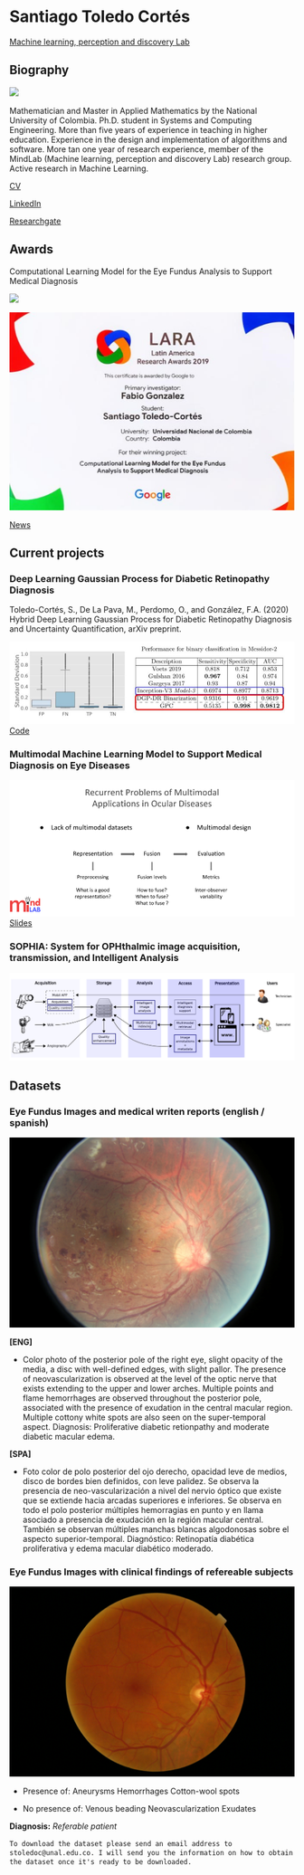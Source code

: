 # Santiago Toledo Cortés
[Machine learning, perception and discovery Lab](http://www.ingenieria.unal.edu.co/mindlab/)
## Biography
![](https://ingenieria.unal.edu.co/mindlab/wp-content/uploads/2019/03/IMG-20160407-WA0007-177x300.jpg)

Mathematician and Master in Applied Mathematics by the National University of Colombia. Ph.D. student in Systems and Computing Engineering. More than five years of experience in teaching in higher education. Experience in the design and implementation of algorithms and software. More tan one year of research experience, member of the MindLab (Machine learning, perception and discovery Lab) research group. Active research in Machine Learning.

[CV](https://github.com/stoledoc/santiagotoledo/blob/master/CV_Santiago_Toledo.pdf)

[LinkedIn](https://www.linkedin.com/in/santiago-toledo-cort%C3%A9s-66964a54/?originalSubdomain=co)

[Researchgate](https://www.researchgate.net/profile/Santiago_Toledo_Cortes)

## Awards

Computational Learning Model for the Eye Fundus Analysis to Support Medical Diagnosis

![](https://www.elespectador.com/resizer/UEV93vwZh3dtjbdi1ey4iMpD4Iw=/657x0/cloudfront-us-east-1.images.arcpublishing.com/elespectador/OHBWB33N75B6FKG3Y6BPIQHF5I.jpg)

![](https://raw.githubusercontent.com/stoledoc/santiagotoledo/master/Premio_LARAGoogleResearch.jpg)

[News](https://www.elespectador.com/noticias/tecnologia/cinco-proyectos-colombianos-ganaron-en-los-premios-de-investigacion-lara-de-google/)

## Current projects

###  Deep Learning Gaussian Process for Diabetic Retinopathy Diagnosis

Toledo-Cortés, S., De La Pava, M., Perdomo, O., and González, F.A. (2020) Hybrid Deep Learning Gaussian Process for Diabetic Retinopathy Diagnosis and Uncertainty Quantification, arXiv preprint.

![](https://raw.githubusercontent.com/stoledoc/santiagotoledo/master/Results_Messidor2.jpg)
[Code](https://github.com/stoledoc/DLGP-DR-Diagnosis)

### Multimodal Machine Learning Model to Support Medical Diagnosis on Eye Diseases

![](https://raw.githubusercontent.com/stoledoc/santiagotoledo/master/Multimodal_problems.png)
[Slides](https://github.com/stoledoc/santiagotoledo/blob/master/PhD%20Qualifying%20Exam_SantiagoToledo.pdf)

###  SOPHIA: System for OPHthalmic image acquisition, transmission, and Intelligent Analysis

![](https://raw.githubusercontent.com/stoledoc/santiagotoledo/master/image_system_blue.png)

## Datasets

### Eye Fundus Images and medical writen reports (english / spanish)
![](https://raw.githubusercontent.com/stoledoc/santiagotoledo/master/16_left.jpeg)

**[ENG]**

- Color photo of the posterior pole of the right eye, slight opacity of the media, a disc with well-defined edges, with slight pallor. The presence of neovascularization is observed at the level of the optic nerve that exists extending to the upper and lower arches. Multiple points and flame hemorrhages are observed throughout the posterior pole, associated with the presence of exudation in the central macular region. Multiple cottony white spots are also seen on the super-temporal aspect. Diagnosis: Proliferative diabetic retionpathy and moderate diabetic macular edema.

**[SPA]**

- Foto color de polo posterior del ojo derecho, opacidad leve de medios, disco de bordes bien definidos, con leve palidez. Se observa la presencia de neo-vascularización a nivel del nervio óptico que existe que se extiende hacia arcadas superiores e inferiores. Se observa en todo el polo posterior múltiples hemorragias en punto y en llama asociado a presencia de exudación en la región macular central. También se observan múltiples manchas blancas algodonosas sobre el aspecto superior-temporal. Diagnóstico: Retinopatía diabética proliferativa y edema macular diabético moderado.

### Eye Fundus Images with clinical findings of refereable subjects

![](https://raw.githubusercontent.com/stoledoc/santiagotoledo/master/IM0092.000.png)
- Presence of:
Aneurysms
Hemorrhages
Cotton-wool spots

- No presence of:
Venous beading
Neovascularization
Exudates

**Diagnosis:**
_Referable patient_

```
To download the dataset please send an email address to stoledoc@unal.edu.co. I will send you the information on how to obtain the dataset once it's ready to be downloaded.
